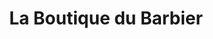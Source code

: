 ---
title: "La Boutique du Barbier"
url: /rennes/la-boutique-du-barbier/
shop: fournitures pour coiffeurs
---